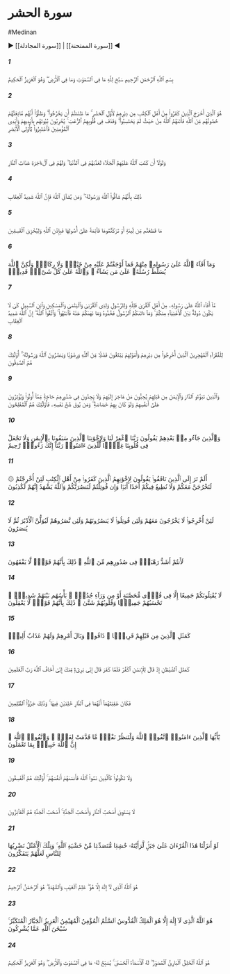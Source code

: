 # سورة الحشر
#Medinan
▶ [[سورة المجادلة]] | [[سورة الممتحنة]] ◀
##### 1
<span class="ayah hovertext" data-hover="Whatever is in the heavens and on earth, let it declare the Praises and Glory of Allah: for He is the Exalted in Might, the Wise.">بِسْمِ ٱللَّهِ ٱلرَّحْمَٰنِ ٱلرَّحِيمِ سَبَّحَ لِلَّهِ مَا فِى ٱلسَّمَٰوَٰتِ وَمَا فِى ٱلْأَرْضِ ۖ وَهُوَ ٱلْعَزِيزُ ٱلْحَكِيمُ</span>
##### 2
<span class="ayah hovertext" data-hover="It is He Who got out the Unbelievers among the People of the Book from their homes at the first gathering (of the forces). Little did ye think that they would get out: And they thought that their fortresses would defend them from Allah! But the (Wrath of) Allah came to them from quarters from which they little expected (it), and cast terror into their hearts, so that they destroyed their dwellings by their own hands and the hands of the Believers, take warning, then, O ye with eyes (to see)!">هُوَ ٱلَّذِىٓ أَخْرَجَ ٱلَّذِينَ كَفَرُوا۟ مِنْ أَهْلِ ٱلْكِتَٰبِ مِن دِيَٰرِهِمْ لِأَوَّلِ ٱلْحَشْرِ ۚ مَا ظَنَنتُمْ أَن يَخْرُجُوا۟ ۖ وَظَنُّوٓا۟ أَنَّهُم مَّانِعَتُهُمْ حُصُونُهُم مِّنَ ٱللَّهِ فَأَتَىٰهُمُ ٱللَّهُ مِنْ حَيْثُ لَمْ يَحْتَسِبُوا۟ ۖ وَقَذَفَ فِى قُلُوبِهِمُ ٱلرُّعْبَ ۚ يُخْرِبُونَ بُيُوتَهُم بِأَيْدِيهِمْ وَأَيْدِى ٱلْمُؤْمِنِينَ فَٱعْتَبِرُوا۟ يَٰٓأُو۟لِى ٱلْأَبْصَٰرِ</span>
##### 3
<span class="ayah hovertext" data-hover="And had it not been that Allah had decreed banishment for them, He would certainly have punished them in this world: And in the Hereafter they shall (certainly) have the Punishment of the Fire.">وَلَوْلَآ أَن كَتَبَ ٱللَّهُ عَلَيْهِمُ ٱلْجَلَآءَ لَعَذَّبَهُمْ فِى ٱلدُّنْيَا ۖ وَلَهُمْ فِى ٱلْءَاخِرَةِ عَذَابُ ٱلنَّارِ</span>
##### 4
<span class="ayah hovertext" data-hover="That is because they resisted Allah and His Messenger: and if any one resists Allah, verily Allah is severe in Punishment.">ذَٰلِكَ بِأَنَّهُمْ شَآقُّوا۟ ٱللَّهَ وَرَسُولَهُۥ ۖ وَمَن يُشَآقِّ ٱللَّهَ فَإِنَّ ٱللَّهَ شَدِيدُ ٱلْعِقَابِ</span>
##### 5
<span class="ayah hovertext" data-hover="Whether ye cut down (O ye Muslim!) The tender palm-trees, or ye left them standing on their roots, it was by leave of Allah, and in order that He might cover with shame the rebellious transgresses.">مَا قَطَعْتُم مِّن لِّينَةٍ أَوْ تَرَكْتُمُوهَا قَآئِمَةً عَلَىٰٓ أُصُولِهَا فَبِإِذْنِ ٱللَّهِ وَلِيُخْزِىَ ٱلْفَٰسِقِينَ</span>
##### 6
<span class="ayah hovertext" data-hover="What Allah has bestowed on His Messenger (and taken away) from them - for this ye made no expedition with either cavalry or camelry: but Allah gives power to His messengers over any He pleases: and Allah has power over all things.">وَمَآ أَفَآءَ ٱللَّهُ عَلَىٰ رَسُولِهِۦ مِنْهُمْ فَمَآ أَوْجَفْتُمْ عَلَيْهِ مِنْ خَيْلٍۢ وَلَا رِكَابٍۢ وَلَٰكِنَّ ٱللَّهَ يُسَلِّطُ رُسُلَهُۥ عَلَىٰ مَن يَشَآءُ ۚ وَٱللَّهُ عَلَىٰ كُلِّ شَىْءٍۢ قَدِيرٌۭ</span>
##### 7
<span class="ayah hovertext" data-hover="What Allah has bestowed on His Messenger (and taken away) from the people of the townships,- belongs to Allah,- to His Messenger and to kindred and orphans, the needy and the wayfarer; In order that it may not (merely) make a circuit between the wealthy among you. So take what the Messenger assigns to you, and deny yourselves that which he withholds from you. And fear Allah; for Allah is strict in Punishment.">مَّآ أَفَآءَ ٱللَّهُ عَلَىٰ رَسُولِهِۦ مِنْ أَهْلِ ٱلْقُرَىٰ فَلِلَّهِ وَلِلرَّسُولِ وَلِذِى ٱلْقُرْبَىٰ وَٱلْيَتَٰمَىٰ وَٱلْمَسَٰكِينِ وَٱبْنِ ٱلسَّبِيلِ كَىْ لَا يَكُونَ دُولَةًۢ بَيْنَ ٱلْأَغْنِيَآءِ مِنكُمْ ۚ وَمَآ ءَاتَىٰكُمُ ٱلرَّسُولُ فَخُذُوهُ وَمَا نَهَىٰكُمْ عَنْهُ فَٱنتَهُوا۟ ۚ وَٱتَّقُوا۟ ٱللَّهَ ۖ إِنَّ ٱللَّهَ شَدِيدُ ٱلْعِقَابِ</span>
##### 8
<span class="ayah hovertext" data-hover="(Some part is due) to the indigent Muhajirs, those who were expelled from their homes and their property, while seeking Grace from Allah and (His) Good Pleasure, and aiding Allah and His Messenger: such are indeed the sincere ones:-">لِلْفُقَرَآءِ ٱلْمُهَٰجِرِينَ ٱلَّذِينَ أُخْرِجُوا۟ مِن دِيَٰرِهِمْ وَأَمْوَٰلِهِمْ يَبْتَغُونَ فَضْلًۭا مِّنَ ٱللَّهِ وَرِضْوَٰنًۭا وَيَنصُرُونَ ٱللَّهَ وَرَسُولَهُۥٓ ۚ أُو۟لَٰٓئِكَ هُمُ ٱلصَّٰدِقُونَ</span>
##### 9
<span class="ayah hovertext" data-hover="But those who before them, had homes (in Medina) and had adopted the Faith,- show their affection to such as came to them for refuge, and entertain no desire in their hearts for things given to the (latter), but give them preference over themselves, even though poverty was their (own lot). And those saved from the covetousness of their own souls,- they are the ones that achieve prosperity.">وَٱلَّذِينَ تَبَوَّءُو ٱلدَّارَ وَٱلْإِيمَٰنَ مِن قَبْلِهِمْ يُحِبُّونَ مَنْ هَاجَرَ إِلَيْهِمْ وَلَا يَجِدُونَ فِى صُدُورِهِمْ حَاجَةًۭ مِّمَّآ أُوتُوا۟ وَيُؤْثِرُونَ عَلَىٰٓ أَنفُسِهِمْ وَلَوْ كَانَ بِهِمْ خَصَاصَةٌۭ ۚ وَمَن يُوقَ شُحَّ نَفْسِهِۦ فَأُو۟لَٰٓئِكَ هُمُ ٱلْمُفْلِحُونَ</span>
##### 10
<span class="ayah hovertext" data-hover="And those who came after them say: 'Our Lord! Forgive us, and our brethren who came before us into the Faith, and leave not, in our hearts, rancour (or sense of injury) against those who have believed. Our Lord! Thou art indeed Full of Kindness, Most Merciful.'">وَٱلَّذِينَ جَآءُو مِنۢ بَعْدِهِمْ يَقُولُونَ رَبَّنَا ٱغْفِرْ لَنَا وَلِإِخْوَٰنِنَا ٱلَّذِينَ سَبَقُونَا بِٱلْإِيمَٰنِ وَلَا تَجْعَلْ فِى قُلُوبِنَا غِلًّۭا لِّلَّذِينَ ءَامَنُوا۟ رَبَّنَآ إِنَّكَ رَءُوفٌۭ رَّحِيمٌ</span>
##### 11
<span class="ayah hovertext" data-hover="Hast thou not observed the Hypocrites say to their misbelieving brethren among the People of the Book? - 'If ye are expelled, we too will go out with you, and we will never hearken to any one in your affair; and if ye are attacked (in fight) we will help you'. But Allah is witness that they are indeed liars.">۞ أَلَمْ تَرَ إِلَى ٱلَّذِينَ نَافَقُوا۟ يَقُولُونَ لِإِخْوَٰنِهِمُ ٱلَّذِينَ كَفَرُوا۟ مِنْ أَهْلِ ٱلْكِتَٰبِ لَئِنْ أُخْرِجْتُمْ لَنَخْرُجَنَّ مَعَكُمْ وَلَا نُطِيعُ فِيكُمْ أَحَدًا أَبَدًۭا وَإِن قُوتِلْتُمْ لَنَنصُرَنَّكُمْ وَٱللَّهُ يَشْهَدُ إِنَّهُمْ لَكَٰذِبُونَ</span>
##### 12
<span class="ayah hovertext" data-hover="If they are expelled, never will they go out with them; and if they are attacked (in fight), they will never help them; and if they do help them, they will turn their backs; so they will receive no help.">لَئِنْ أُخْرِجُوا۟ لَا يَخْرُجُونَ مَعَهُمْ وَلَئِن قُوتِلُوا۟ لَا يَنصُرُونَهُمْ وَلَئِن نَّصَرُوهُمْ لَيُوَلُّنَّ ٱلْأَدْبَٰرَ ثُمَّ لَا يُنصَرُونَ</span>
##### 13
<span class="ayah hovertext" data-hover="Of a truth ye are stronger (than they) because of the terror in their hearts, (sent) by Allah. This is because they are men devoid of understanding.">لَأَنتُمْ أَشَدُّ رَهْبَةًۭ فِى صُدُورِهِم مِّنَ ٱللَّهِ ۚ ذَٰلِكَ بِأَنَّهُمْ قَوْمٌۭ لَّا يَفْقَهُونَ</span>
##### 14
<span class="ayah hovertext" data-hover="They will not fight you (even) together, except in fortified townships, or from behind walls. Strong is their fighting (spirit) amongst themselves: thou wouldst think they were united, but their hearts are divided: that is because they are a people devoid of wisdom.">لَا يُقَٰتِلُونَكُمْ جَمِيعًا إِلَّا فِى قُرًۭى مُّحَصَّنَةٍ أَوْ مِن وَرَآءِ جُدُرٍۭ ۚ بَأْسُهُم بَيْنَهُمْ شَدِيدٌۭ ۚ تَحْسَبُهُمْ جَمِيعًۭا وَقُلُوبُهُمْ شَتَّىٰ ۚ ذَٰلِكَ بِأَنَّهُمْ قَوْمٌۭ لَّا يَعْقِلُونَ</span>
##### 15
<span class="ayah hovertext" data-hover="Like those who lately preceded them, they have tasted the evil result of their conduct; and (in the Hereafter there is) for them a grievous Penalty;-">كَمَثَلِ ٱلَّذِينَ مِن قَبْلِهِمْ قَرِيبًۭا ۖ ذَاقُوا۟ وَبَالَ أَمْرِهِمْ وَلَهُمْ عَذَابٌ أَلِيمٌۭ</span>
##### 16
<span class="ayah hovertext" data-hover="(Their allies deceived them), like the Evil One, when he says to man, 'Deny Allah': but when (man) denies Allah, (the Evil One) says, 'I am free of thee: I do fear Allah, the Lord of the Worlds!'">كَمَثَلِ ٱلشَّيْطَٰنِ إِذْ قَالَ لِلْإِنسَٰنِ ٱكْفُرْ فَلَمَّا كَفَرَ قَالَ إِنِّى بَرِىٓءٌۭ مِّنكَ إِنِّىٓ أَخَافُ ٱللَّهَ رَبَّ ٱلْعَٰلَمِينَ</span>
##### 17
<span class="ayah hovertext" data-hover="The end of both will be that they will go into the Fire, dwelling therein for ever. Such is the reward of the wrong-doers.">فَكَانَ عَٰقِبَتَهُمَآ أَنَّهُمَا فِى ٱلنَّارِ خَٰلِدَيْنِ فِيهَا ۚ وَذَٰلِكَ جَزَٰٓؤُا۟ ٱلظَّٰلِمِينَ</span>
##### 18
<span class="ayah hovertext" data-hover="O ye who believe! Fear Allah, and let every soul look to what (provision) He has sent forth for the morrow. Yea, fear Allah: for Allah is well-acquainted with (all) that ye do.">يَٰٓأَيُّهَا ٱلَّذِينَ ءَامَنُوا۟ ٱتَّقُوا۟ ٱللَّهَ وَلْتَنظُرْ نَفْسٌۭ مَّا قَدَّمَتْ لِغَدٍۢ ۖ وَٱتَّقُوا۟ ٱللَّهَ ۚ إِنَّ ٱللَّهَ خَبِيرٌۢ بِمَا تَعْمَلُونَ</span>
##### 19
<span class="ayah hovertext" data-hover="And be ye not like those who forgot Allah; and He made them forget their own souls! Such are the rebellious transgressors!">وَلَا تَكُونُوا۟ كَٱلَّذِينَ نَسُوا۟ ٱللَّهَ فَأَنسَىٰهُمْ أَنفُسَهُمْ ۚ أُو۟لَٰٓئِكَ هُمُ ٱلْفَٰسِقُونَ</span>
##### 20
<span class="ayah hovertext" data-hover="Not equal are the Companions of the Fire and the Companions of the Garden: it is the Companions of the Garden, that will achieve Felicity.">لَا يَسْتَوِىٓ أَصْحَٰبُ ٱلنَّارِ وَأَصْحَٰبُ ٱلْجَنَّةِ ۚ أَصْحَٰبُ ٱلْجَنَّةِ هُمُ ٱلْفَآئِزُونَ</span>
##### 21
<span class="ayah hovertext" data-hover="Had We sent down this Qur'an on a mountain, verily, thou wouldst have seen it humble itself and cleave asunder for fear of Allah. Such are the similitudes which We propound to men, that they may reflect.">لَوْ أَنزَلْنَا هَٰذَا ٱلْقُرْءَانَ عَلَىٰ جَبَلٍۢ لَّرَأَيْتَهُۥ خَٰشِعًۭا مُّتَصَدِّعًۭا مِّنْ خَشْيَةِ ٱللَّهِ ۚ وَتِلْكَ ٱلْأَمْثَٰلُ نَضْرِبُهَا لِلنَّاسِ لَعَلَّهُمْ يَتَفَكَّرُونَ</span>
##### 22
<span class="ayah hovertext" data-hover="Allah is He, than Whom there is no other god;- Who knows (all things) both secret and open; He, Most Gracious, Most Merciful.">هُوَ ٱللَّهُ ٱلَّذِى لَآ إِلَٰهَ إِلَّا هُوَ ۖ عَٰلِمُ ٱلْغَيْبِ وَٱلشَّهَٰدَةِ ۖ هُوَ ٱلرَّحْمَٰنُ ٱلرَّحِيمُ</span>
##### 23
<span class="ayah hovertext" data-hover="Allah is He, than Whom there is no other god;- the Sovereign, the Holy One, the Source of Peace (and Perfection), the Guardian of Faith, the Preserver of Safety, the Exalted in Might, the Irresistible, the Supreme: Glory to Allah! (High is He) above the partners they attribute to Him.">هُوَ ٱللَّهُ ٱلَّذِى لَآ إِلَٰهَ إِلَّا هُوَ ٱلْمَلِكُ ٱلْقُدُّوسُ ٱلسَّلَٰمُ ٱلْمُؤْمِنُ ٱلْمُهَيْمِنُ ٱلْعَزِيزُ ٱلْجَبَّارُ ٱلْمُتَكَبِّرُ ۚ سُبْحَٰنَ ٱللَّهِ عَمَّا يُشْرِكُونَ</span>
##### 24
<span class="ayah hovertext" data-hover="He is Allah, the Creator, the Evolver, the Bestower of Forms (or Colours). To Him belong the Most Beautiful Names: whatever is in the heavens and on earth, doth declare His Praises and Glory: and He is the Exalted in Might, the Wise.">هُوَ ٱللَّهُ ٱلْخَٰلِقُ ٱلْبَارِئُ ٱلْمُصَوِّرُ ۖ لَهُ ٱلْأَسْمَآءُ ٱلْحُسْنَىٰ ۚ يُسَبِّحُ لَهُۥ مَا فِى ٱلسَّمَٰوَٰتِ وَٱلْأَرْضِ ۖ وَهُوَ ٱلْعَزِيزُ ٱلْحَكِيمُ</span>
